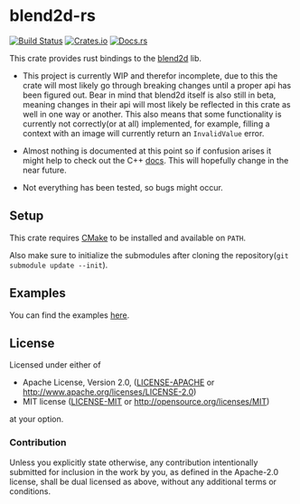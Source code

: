 # blend2d-rs

[![Build Status](https://travis-ci.com/Veykril/blend2d-rs.svg?branch=master)](https://travis-ci.com/Veykril/blend2d-rs)
[![Crates.io](https://img.shields.io/crates/v/blend2d.svg)](https://crates.io/crates/blend2d)
[![Docs.rs](https://docs.rs/blend2d/badge.svg)](https://docs.rs/blend2d)

This crate provides rust bindings to the 
[blend2d](https://github.com/blend2d/blend2d) lib.

- This project is currently WIP and therefor incomplete, due to this the crate
will most likely go through breaking changes until a proper api has been
figured out. Bear in mind that blend2d itself is also still in beta,
meaning changes in their api will most likely be reflected in this crate
as well in one way or another. This also means that some functionality
is currently not correctly(or at all) implemented, for example, filling
a context with an image will currently return an `InvalidValue` error.

- Almost nothing is documented at this point so if confusion arises it
might help to check out the C++ 
[docs](https://blend2d.com/api/index.html). 
This will hopefully change in the near future.

- Not everything has been tested, so bugs might occur.


## Setup

This crate requires [CMake](https://cmake.org/) to be installed and available on `PATH`.

Also make sure to initialize the submodules after cloning the repository(`git submodule update --init`).

## Examples

You can find the examples [here](./examples).

## License

Licensed under either of

 * Apache License, Version 2.0, ([LICENSE-APACHE](LICENSE-APACHE) or http://www.apache.org/licenses/LICENSE-2.0)
 * MIT license ([LICENSE-MIT](LICENSE-MIT) or http://opensource.org/licenses/MIT)

at your option.

### Contribution

Unless you explicitly state otherwise, any contribution intentionally
submitted for inclusion in the work by you, as defined in the Apache-2.0
license, shall be dual licensed as above, without any additional terms or
conditions.
